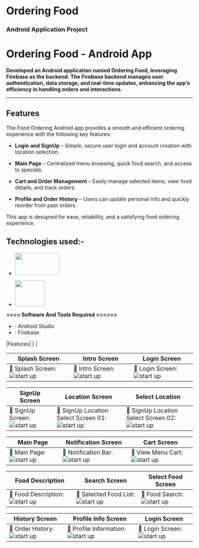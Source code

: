 # Ordering Food
### Android Application Project 

 # Ordering Food - Android App
 **Developed an Android application named Ordering Food, leveraging Firebase as the backend. The Firebase backend manages user authentication, data storage, and real-time updates, enhancing the app’s efficiency in handling orders and interactions.**

--------------------------------------------------------------
## Features
  
The Food Ordering Android app provides a smooth and efficient ordering experience with the following key features:

- **Login and SignUp** – Simple, secure user login and account creation with location selection.

- **Main Page** – Centralized menu browsing, quick food search, and access to specials.

- **Cart and Order Management** – Easily manage selected items, view food details, and track orders.

- **Profile and Order History** – Users can update personal info and quickly reorder from past orders.

This app is designed for ease, reliability, and a satisfying food ordering experience.



## Technologies used:-

- [<img src="https://github.com/user-attachments/assets/d4876fcb-765b-4c64-989a-7f656ff6639a" width="120" height="60">](https://github.com/mostofa-rezvi)

- [<img src="https://github.com/user-attachments/assets/78dd3478-0105-41e7-89b4-7dd79052dbc4" width="80" height="70">](https://github.com/mostofa-rezvi)

**==== Software And Tools Required ======**
- :  Android Studio
- :  Firebase


|Features| | |

| **Splash Screen** | **Intro Screen** | **Login Screen** |
|----------|----------|----------|
| :pushpin: Splash Screen: ![start up](https://github.com/user-attachments/assets/bba5caa4-cb50-419a-8bb8-ccbc67cc14d8) | :pushpin: Intro Screen: ![start up](https://github.com/user-attachments/assets/c26d4c27-dd55-46b2-93d2-80ed39dfeac1) | :pushpin: Login Screen: ![start up](https://github.com/user-attachments/assets/e069a685-c58e-44ba-9216-d15a56feb3a6) |

| **SignUp Screen** | **Location Screen** | **Select Location** |
|----------|----------|----------|
| :pushpin: SignUp Screen: ![start up](https://github.com/user-attachments/assets/74fdae23-8a08-4511-98a1-7f3340278fcd) | :pushpin: SignUp Location Select Screen 01: ![start up](https://github.com/user-attachments/assets/b4ecdd8d-4352-4ea7-b1ce-0a1ee94002ed) | :pushpin: SignUp Location Select Screen 02: ![start up](https://github.com/user-attachments/assets/cf00e361-f689-4ef0-bba0-375e7953ad98) |

| **Main Page** | **Notification Screen** | **Cart Screen** |
|----------|----------|----------|
| :pushpin: Main Page: ![start up](https://github.com/user-attachments/assets/ccb7dd34-72e1-4709-a4b6-d56ede20cac4) | :pushpin: Notification Bar: ![start up](https://github.com/user-attachments/assets/a1a64eb0-cc26-4dab-80e3-f20967dec42f) | :pushpin: View Menu Cart: ![start up](https://github.com/user-attachments/assets/88bb0a5c-23bc-4125-8fb8-1380c3fc6336) | 

| **Food Description** | **Search Screen** | **Select Food Screen** |
|----------|----------|----------|
| :pushpin: Food Description: ![start up](https://github.com/user-attachments/assets/11fcbe5b-beb5-454f-bb5d-5b5e9cff6338) | :pushpin: Selected Food List: ![start up](https://github.com/user-attachments/assets/a923a8bf-75ba-4b69-b523-78bf99f60661) | :pushpin: Food Search: ![start up](https://github.com/user-attachments/assets/a9e3445f-6f43-4222-b543-8c69123d3340) |

| **History Screen** | **Profile Info Screen** | **Login Screen** |
|----------|----------|----------|
| :pushpin: Order History: ![start up](https://github.com/user-attachments/assets/90a1a06b-4d41-4316-8fa9-182ade030359) | :pushpin: Profile Information: ![start up](https://github.com/user-attachments/assets/7cf893b2-c44f-481b-9839-38209d640265) | :pushpin: Login Screen: ![start up](https://github.com/user-attachments/assets/e069a685-c58e-44ba-9216-d15a56feb3a6) |
